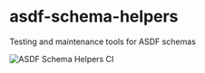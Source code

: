 # asdf-schema-helpers
Testing and maintenance tools for ASDF schemas

![ASDF Schema Helpers CI](https://github.com/asdf-format/asdf-schema-helpers/workflows/ASDF%20Schema%20Helpers%20CI/badge.svg)